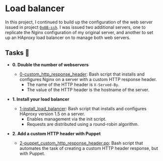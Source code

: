 # Load balancer

In this project, I continued to build up the configuration of the web server
issued in project [`0x0B-ssh`](https://github.com/OtaraAlex/alx-system_engineering-devops/edit/master/0x0B-ssh). I was issued two additional servers, one to replicate
the Nginx configuration of my original server, and another to set up an HAproxy
load balancer on to manage both web servers.

## Tasks :page_with_curl:

* **0. Double the number of webservers**
  * [0-custom_http_response_header](./0-custom_http_response-header): Bash
  script that installs and configures Nginx on a server with a custom HTTP
  response header.
    * The name of the HTTP header is `X-Served-By`.
    * The value of the HTTP header is the hostname of the server.

* **1. Install your load balancer**
  * [1-install_load_balancer](./1-install_load_balancer): Bash script that
  installs and configures HAproxy version 1.5 on a server.
    * Enables management via the init script.
    * Requests are distributed using a round-robin algorithm.

* **2. Add a custom HTTP header with Puppet**
  * [2-puppet_custom_http_response_header.pp](./2-puppet_custom_http_response_header.pp): Bash script that automates the task of creating a custom HTTP header response, but with Puppet.
